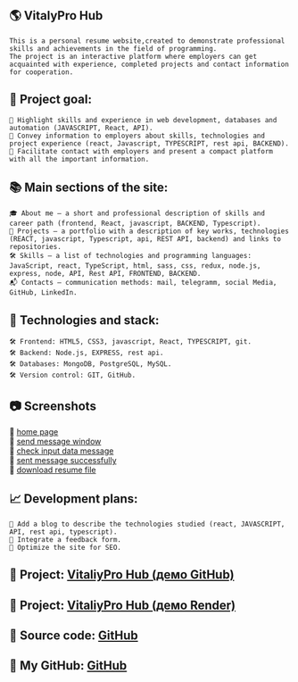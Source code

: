 ## 🌎 **VitalyPro Hub**

    This is a personal resume website,created to demonstrate professional skills and achievements in the field of programming.
    The project is an interactive platform where employers can get acquainted with experience, completed projects and contact information for cooperation.

## 🎯 Project goal:

    🔸 Highlight skills and experience in web development, databases and automation (JAVASCRIPT, React, API).
    🔸 Convey information to employers about skills, technologies and project experience (react, Javascript, TYPESCRIPT, rest api, BACKEND).
    🔸 Facilitate contact with employers and present a compact platform with all the important information.

## 📚 Main sections of the site:

    🎓 About me — a short and professional description of skills and career path (frontend, React, javascript, BACKEND, Typescript).
    📂 Projects — a portfolio with a description of key works, technologies (REACT, javascript, Typescript, api, REST API, backend) and links to repositories.
    🛠️ Skills — a list of technologies and programming languages: JavaScript, react, TypeScript, html, sass, css, redux, node.js, express, node, API, Rest API, FRONTEND, BACKEND.
    📬 Contacts — communication methods: mail, telegramm, social Media, GitHub, LinkedIn.

## 🧰 Technologies and stack:

    🛠️ Frontend: HTML5, CSS3, javascript, React, TYPESCRIPT, git.
    🛠️ Backend: Node.js, EXPRESS, rest api.
    🛠️ Databases: MongoDB, PostgreSQL, MySQL.
    🛠️ Version control: GIT, GitHub.

## 📷 Screenshots

🔹 [home page](https://github.com/VitalyMatyko/vitaly-pro-hub/blob/main/public/screenshots/home-page.png)<br>
🔹 [send message window](https://github.com/VitalyMatyko/vitaly-pro-hub/blob/main/public/screenshots/send-message-window.png)<br>
🔹 [check input data message](https://github.com/VitalyMatyko/vitaly-pro-hub/blob/main/public/screenshots/check%20input%20data%20message.png)<br>
🔹 [sent message successfully](https://github.com/VitalyMatyko/vitaly-pro-hub/blob/main/public/screenshots/sent%20message%20succssfully.png)<br>
🔹 [download resume file](https://github.com/VitalyMatyko/vitaly-pro-hub/blob/main/public/screenshots/download%20resume%20file.png)<br>

## 📈 Development plans:

    📌 Add a blog to describe the technologies studied (react, JAVASCRIPT, API, rest api, typescript).
    📌 Integrate a feedback form.
    📌 Optimize the site for SEO.

## 🔗 Project: [VitaliyPro Hub (демо GitHub)](https://vitalymatyko.github.io/vitaly-pro-hub/)

## 🔗 Project: [VitaliyPro Hub (демо Render)](https://vitaly-pro-hub-client.onrender.com/vitaly-pro-hub)

## 🔗 Source code: [GitHub](https://github.com/VitalyMatyko/vitaly-portfolio-site)

## 🚀 My GitHub: [GitHub](https://github.com/VitalyMatyko)
